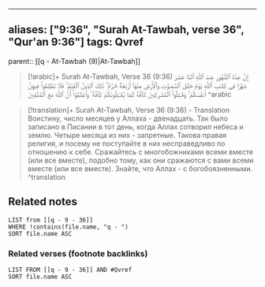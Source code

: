 
---
aliases: ["9:36", "Surah At-Tawbah, verse 36", "Qur'an 9:36"]
tags: Qvref
---

parent:: [[q - At-Tawbah (9)|At-Tawbah]]

> [!arabic]+ Surah At-Tawbah, Verse 36 (9:36)
> <span class="quran-arabic">إِنَّ عِدَّةَ ٱلشُّهُورِ عِندَ ٱللَّهِ ٱثْنَا عَشَرَ شَهْرًا فِى كِتَـٰبِ ٱللَّهِ يَوْمَ خَلَقَ ٱلسَّمَـٰوَٰتِ وَٱلْأَرْضَ مِنْهَآ أَرْبَعَةٌ حُرُمٌ ۚ ذَٰلِكَ ٱلدِّينُ ٱلْقَيِّمُ ۚ فَلَا تَظْلِمُوا۟ فِيهِنَّ أَنفُسَكُمْ ۚ وَقَـٰتِلُوا۟ ٱلْمُشْرِكِينَ كَآفَّةً كَمَا يُقَـٰتِلُونَكُمْ كَآفَّةً ۚ وَٱعْلَمُوٓا۟ أَنَّ ٱللَّهَ مَعَ ٱلْمُتَّقِينَ</span>
^arabic

> [!translation]+ Surah At-Tawbah, Verse 36 (9:36) - Translation
> Воистину, число месяцев у Аллаха - двенадцать. Так было записано в Писании в тот день, когда Аллах сотворил небеса и землю. Четыре месяца из них - запретные. Такова правая религия, и посему не поступайте в них несправедливо по отношению к себе. Сражайтесь с многобожниками всеми вместе (или все вместе), подобно тому, как они сражаются с вами всеми вместе (или все вместе). Знайте, что Аллах - с богобоязненными.
^translation



## Related notes
```dataview
LIST from [[q - 9 - 36]]
WHERE !contains(file.name, "q - ")
SORT file.name ASC
```

### Related verses (footnote backlinks)
```dataview
LIST FROM [[q - 9 - 36]] AND #Qvref
SORT file.name ASC
```


